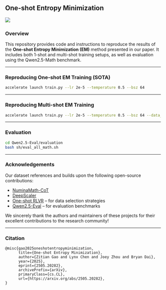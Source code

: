 ## One-shot Entropy Minimization

<a href='https://arxiv.org/abs/2505.20282'><img src='https://img.shields.io/badge/arXiv-2505.20282-b31b1b.svg'></a> &nbsp;

### Overview

This repository provides code and instructions to reproduce the results of the **One-shot Entropy Minimization (EM)** method presented in our paper. It includes both 1-shot and multi-shot training setups, as well as evaluation using the Qwen2.5-Math benchmark.

---

### Reproducing One-shot EM Training (SOTA)

```bash
accelerate launch train.py --lr 2e-5 --temperature 0.5 --bsz 64
```

---

### Reproducing Multi-shot EM Training

```bash
accelerate launch train.py --lr 2e-5 --temperature 0.5 --bsz 64 --data_path "dataset/numina/numina_00.parquet"
```

---

### Evaluation

```bash
cd Qwen2.5-Eval/evaluation
bash sh/eval_all_math.sh
```

---

### Acknowledgements

Our dataset references and builds upon the following open-source contributions:

- [NuminaMath-CoT](https://huggingface.co/datasets/AI-MO/NuminaMath-CoT)
- [DeepScaler](https://github.com/agentica-project/deepscaler)
- [One-shot RLVR](https://github.com/ypwang61/One-Shot-RLVR/) – for data selection strategies
- [Qwen2.5-Eval](https://github.com/QwenLM/Qwen2.5-Math/) – for evaluation benchmarks

We sincerely thank the authors and maintainers of these projects for their excellent contributions to the research community!


---

### Citation
```
@misc{gao2025oneshotentropyminimization,
      title={One-shot Entropy Minimization}, 
      author={Zitian Gao and Lynx Chen and Joey Zhou and Bryan Dai},
      year={2025},
      eprint={2505.20282},
      archivePrefix={arXiv},
      primaryClass={cs.CL},
      url={https://arxiv.org/abs/2505.20282}, 
}
```